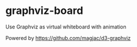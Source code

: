 # graphviz-board
Use Graphviz as virtual whiteboard with animation

Powered by https://github.com/magjac/d3-graphviz
